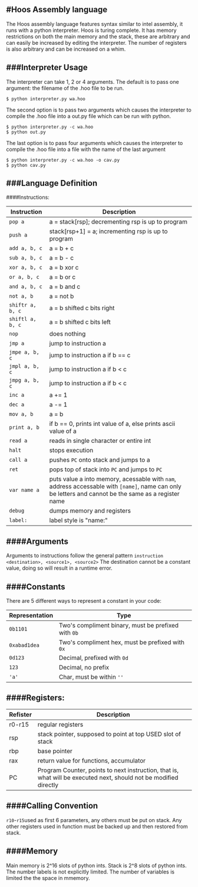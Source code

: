 #Hoos Assembly language
----------------------
The Hoos assembly language features syntax similar to intel assembly, it runs with a python interpreter. Hoos is turing complete. It has memory restrictions on both the main memory and the stack, these are arbitrary and can easily be increased by editing the interpreter. The number of registers is also arbitrary and can be increased on a whim.

###Interpreter Usage
--------------------
The interpreter can take 1, 2 or 4 arguments. The default is to pass one argument: the filename of the .hoo file to be run.
```
$ python interpreter.py wa.hoo
```

The second option is to pass two arguments which causes the interpreter to compile the .hoo file into a out.py file which can be run with python.
```
$ python interpreter.py -c wa.hoo
$ python out.py
```

The last option is to pass four arguments which causes the interpreter to compile the .hoo file into a file with the name of the last argument
```
$ python interpreter.py -c wa.hoo -o cav.py
$ python cav.py
```

###Language Definition
----------------------
####Instructions:

|Instruction | Description |
|-------------|---------------|
|`pop a` |				a = stack[rsp]; decrementing rsp is up to program|
|`push a` |				stack[rsp+1] = a; incrementing rsp is up to program|
|`add a, b, c`|			a = b + c|
|`sub a, b, c`	|		a = b - c|
|`xor a, b, c`	|		a = b xor c|
|`or a, b, c`	|		a = b or c|
|`and a, b, c`	|		a = b and c|
|`not a, b`		|	a = not b|
|`shiftr a, b, c` |		a = b shifted c bits right|
|`shiftl a, b, c` |		a = b shifted c bits left|
|`nop`				|	does nothing
|`jmp a` 		|		jump to instruction a|
|`jmpe a, b, c`	|	jump to instruction a if b == c|
|`jmpl a, b, c`	|	jump to instruction a if b < c|
|`jmpg a, b, c`	|	jump to instruction a if b < c|
|`inc a` 		|		a += 1|
|`dec a` 		|		a -= 1|
|`mov a, b` 		|	a = b|
|`print a, b` 	|		if b == 0, prints int value of a, else prints ascii value of a|
|`read a` 		|		reads in single character or entire int|
|`halt`			|	stops execution|
|`call a`		|	pushes `PC` onto stack and jumps to a |
|`ret`			|	pops top of stack into `PC` and jumps to `PC` |
|`var name a` 	|		puts value a into memory, acessable with `nam`, address accessable with `[name]`, name can only be letters and cannot be the same as a register name|
|`debug`			|	dumps memory and registers|
|`label:`		|		label style is "name:"|

####Arguments
----------------------
Arguments to instructions follow the general pattern `instruction <destination>, <source1>, <source2>`
The destination cannot be a constant value, doing so will result in a runtime error.

####Constants
----------------------
There are 5 different ways to represent a constant in your code:

|Representation | Type |
|----------------|------|
|`0b1101`		 | Two's compliment binary, must be prefixed with `0b` |
|`0xabad1dea`	 | Two's compliment hex, must be prefixed with `0x` |
|`0d123`		 | Decimal, prefixed with `0d` |
|`123`			 | Decimal, no prefix |
|`'a'`			 | Char, must be within `''` |

####Registers:
----------------------

| Refister | Description |
|----------|-------------|
|	r0-r15	|			regular registers |
|	rsp		|			stack pointer, supposed to point at top USED slot of stack |
|	rbp		|			base pointer |
|	rax		|			return value for functions, accumulator |
|	PC		|			Program Counter, points to next instruction, that is, what will be executed next, should not be modified directly |

####Calling Convention
----------------------
`r10`-`r15`used as first 6 parameters, any others must be put on stack.
Any other registers used in function must be backed up and then restored from stack.

####Memory
----------------------
Main memory is 2^16 slots of python ints.
Stack is 2^8 slots of python ints.
The number labels is not explicitly limited.
The number of variables is limited the the space in mmemory.